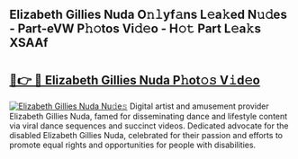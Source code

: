 ## Elizabeth Gillies Nuda O𝚗𝚕yf𝚊ns L𝚎a𝚔ed N𝚞𝚍es - Part-eVW P𝚑𝚘tos Vi𝚍𝚎o - H𝚘𝚝 Part L𝚎a𝚔s XSAAf

# <h2><a href="http://kf22f1u.oniu.top/?m=Elizabeth+Gillies+Nuda">🔗👉 🔴 Elizabeth Gillies Nuda P𝚑ot𝚘𝚜 V𝚒d𝚎o</a></h2>

[![Elizabeth Gillies Nuda Nu𝚍e𝚜](https://i.imgur.com/0qMVB7G.gif)](http://kf22f1u.oniu.top/?m=Elizabeth+Gillies+Nuda)
Digital artist and amusement provider Elizabeth Gillies Nuda, famed for disseminating dance and lifestyle content via viral dance sequences and succinct videos. Dedicated advocate for the disabled Elizabeth Gillies Nuda, celebrated for their passion and efforts to promote equal rights and opportunities for people with disabilities.  
